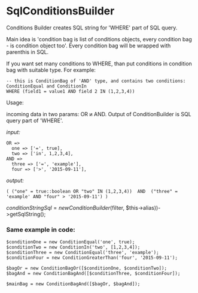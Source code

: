 # SqlConditionsBuilder

Conditions Builder creates SQL string for 'WHERE' part of SQL query.

Main idea is 'condition bag is list of conditions objects, every condition bag - is condition object too'.
Every condition bag will be wrapped with parenthis in SQL.

If you want set many conditions to WHERE, than put conditions in condition bag with suitable type. For example:
```
-- this is ConditionBag of 'AND' type, and contains two conditions: ConditionEqual and ConditionIn
WHERE (field1 = value1 AND field 2 IN (1,2,3,4))
```




Usage:

incoming data in two params: OR и AND. Output of ConditionBuilder is SQL query part of 'WHERE'.

*input:*
```
OR => 
  one => ['=', true],
  two => ['in', 1,2,3,4],
AND =>
  three => ['=', 'example'],
  four => ['>', '2015-09-11'],
```

*output:*
```
( ("one" = true::boolean OR "two" IN (1,2,3,4))  AND  ("three" = 'example' AND "four" > '2015-09-11') ) 
```

$conditionStringSql = new ConditionBuilder($filter, $this->alias))->getSqlString();

### Same example in code:
```
$conditionOne = new ConditionEqual('one', true);
$conditionTwo = new ConditionIn('two', [1,2,3,4]);
$conditionThree = new ConditionEqual('three', 'example');
$conditionFour = new ConditionGreaterThan('four', '2015-09-11');

$bagOr = new ConditionBagOr([$conditionOne, $conditionTwo]);
$bagAnd = new ConditionBagAnd([$conditionThree, $conditionFour]);

$mainBag = new ConditionBagAnd([$bagOr, $bagAnd]);
```
